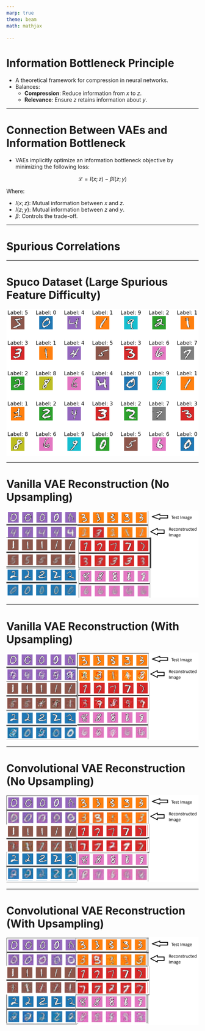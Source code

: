 ```yaml
---
marp: true
theme: beam
math: mathjax

---
```


# **Information Bottleneck Principle**

- A theoretical framework for compression in neural networks.
- Balances:
  - **Compression**: Reduce information from $x$ to $z$.
  - **Relevance**: Ensure $z$ retains information about $y$.

---

# **Connection Between VAEs and Information Bottleneck**

- VAEs implicitly optimize an information bottleneck objective by minimizing the following loss:

$$
\mathcal{L} = I(x; z) - \beta I(z; y)
$$

Where:
- $I(x; z)$: Mutual information between $x$ and $z$.
- $I(z; y)$: Mutual information between $z$ and $y$.
- $\beta$: Controls the trade-off.

---

# **Spurious Correlations**

---

# **Spuco Dataset (Large Spurious Feature Difficulty)**

![w:700 center](./../pics/spuco/dataset.png)

---

# **Vanilla VAE Reconstruction (No Upsampling)**

![](./../pics/spuco/no%20upsampling%20slide.png)

---

# **Vanilla VAE Reconstruction (With Upsampling)**

![](./../pics/spuco/upsampling%20slide.png)

---

# **Convolutional VAE Reconstruction (No Upsampling)**

![](./../pics/spuco/conv%20no%20upsampling%20slide.png)

---

# **Convolutional VAE Reconstruction (With Upsampling)**

![](./../pics/spuco/conv%20upsampling%20slide.png)